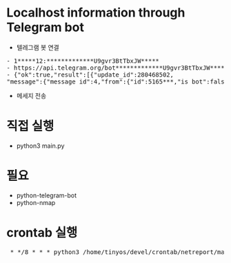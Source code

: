 
# Localhost information through Telegram bot
- 텔레그램 봇 연결
<pre>
- 1*****12:*************U9gvr3BtTbxJW*****
- https://api.telegram.org/bot*************U9gvr3BtTbxJW*****/getUpdates
- {"ok":true,"result":[{"update_id":280468502,
"message":{"message_id":4,"from":{"id":5165***,"is_bot":false,"first_name":" ","last_name":"K","username":"****","language_code":"ko"},"chat":{"id":51651***,"first_name":"oon","last_name":"K","username":"loyd","type":"private"},"date":1625000586,"text":"Tomorrow belongs to those who can hear it coming."}}]}
</pre>
- 메세지 전송

# 직접 실행
- python3 main.py

# 필요 
- python-telegram-bot
- python-nmap

# crontab 실행
<pre> * */8 * * * python3 /home/tinyos/devel/crontab/netreport/main.py > /home/tinyos/devel/crontab/netreport/err.txt 2>&1 </pre>
